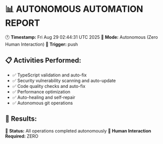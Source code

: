 # 📊 AUTONOMOUS AUTOMATION REPORT

🕐 **Timestamp:** Fri Aug 29 02:44:31 UTC 2025
🤖 **Mode:** Autonomous (Zero Human Interaction)
🔄 **Trigger:** push

## 📋 Activities Performed:

- ✅ TypeScript validation and auto-fix
- ✅ Security vulnerability scanning and auto-update
- ✅ Code quality checks and auto-fix
- ✅ Performance optimization
- ✅ Auto-healing and self-repair
- ✅ Autonomous git operations

## 🎯 Results:

🤖 **Status:** All operations completed autonomously
🎉 **Human Interaction Required:** ZERO
